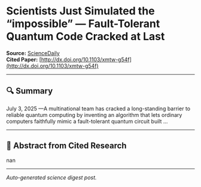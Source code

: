 # Scientists Just Simulated the “impossible” — Fault-Tolerant Quantum Code Cracked at Last

**Source:** [ScienceDaily](https://www.sciencedaily.com/releases/2025/07/250702214157.htm)  
**Cited Paper:** [http://dx.doi.org/10.1103/xmtw-g54f](http://dx.doi.org/10.1103/xmtw-g54f)

---

## 🔍 Summary
July 3, 2025 —A multinational team has cracked a long-standing barrier to reliable quantum computing by inventing an algorithm that lets ordinary computers faithfully mimic a fault-tolerant quantum circuit built ...

---

## 📄 Abstract from Cited Research
nan

---

*Auto-generated science digest post.*
